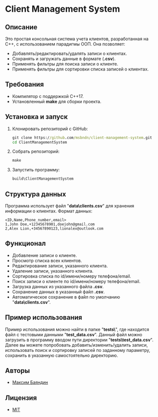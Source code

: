 # Client Management System

## Описание
Это простая консольная система учета клиентов, разработанная на С++, с использованием парадигмы ООП. Она позволяет:
- Добавлять/редактировать/удалять записи о клиентах.
- Сохранять и загружать данные в формате (**.csv**).
- Применять фильтры для поиска записи о клиенте.
- Применять фильтры для сортировки списка записей о клиентах.

## Требования
- Компилятор с поддержкой С++17.
- Установленный **make** для сборки проекта.

## Установка и запуск
1. Клонировать репозиторий с GitHub:
    ``` cmd
	git clone https://github.com/msbndn/client-management-system.git
	cd ClientManagementSystem
    ```
2. Собрать репозиторий:
    ``` cmd
	make
    ```
1. Запустить программу:
    ``` cmd
	build\ClientManagementSystem
    ```

## Структура данных
Программа использует файл "**data\clients.csv**" для хранения информации о клиентах. Формат данных:
``` csv
<ID,Name,Phone_number,email>
1,John Doe,+12345678901,doejohn@gmail.com
2,Alex Lion,+34567890123,lionalex@outlook.com
```

## Функционал
- Добавление записи о клиенте.
- Просмотр списка всех клиентов.
- Редактирование записи, указанного клиента.
- Удаление записи, указанного клиента.
- Сортировка списка по id/имени/номеру телефона/email.
- Поиск записи о клиенте по id/имени/номеру телефона/email.
- Загрузка данных из указанного файла **.csv**.
- Сохранение данных в указанный файл **.csv**.
- Автоматическое сохранение в файл по умолчанию "**data\clients.csv**".

## Пример использования
Пример использования можно найти в папке "**tests\\**", где находится файл с тестовыми данными "**test_data.csv**". 
Данный файл можно загрузить в программу вводом пути директории "**tests\test_data.csv**".
Далее вы можете попробовать добавить/изменить/удалить записи, использовать поиск и сортировку записей по заданному параметру, сохранить в указанную самостоятельно директорию.

## Авторы
- [Максим Баяндин](https://github.com/msbndn)

## Лицензия
- [MIT](https://github.com/msbndn/client-management-system/blob/main/LICENSE.md)
